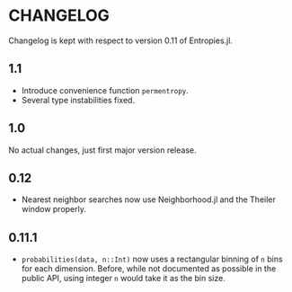 # CHANGELOG
Changelog is kept with respect to version 0.11 of Entropies.jl.

## 1.1
* Introduce convenience function `permentropy`.
* Several type instabilities fixed.

## 1.0
No actual changes, just first major version release.

## 0.12
* Nearest neighbor searches now use Neighborhood.jl and the Theiler window properly.

## 0.11.1
* `probabilities(data, n::Int)` now uses a rectangular binning of `n` bins for each dimension. Before, while not documented as possible in the public API, using integer `n` would take it as the bin size.
